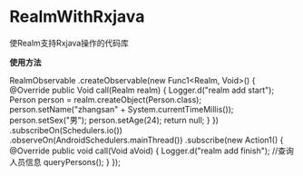 # RealmWithRxjava
使Realm支持Rxjava操作的代码库

**使用方法**

RealmObservable
        .createObservable(new Func1<Realm, Void>() {
            @Override
            public Void call(Realm realm) {
                Logger.d("realm add start");
                Person person = realm.createObject(Person.class);
                person.setName("zhangsan" + System.currentTimeMillis());
                person.setSex("男");
                person.setAge(24);
                return null;
            }
        })
        .subscribeOn(Schedulers.io())
        .observeOn(AndroidSchedulers.mainThread())
        .subscribe(new Action1<Void>() {
            @Override
            public void call(Void aVoid) {
                Logger.d("realm add finish");
                //查询人员信息
                queryPersons();
            }
        });
